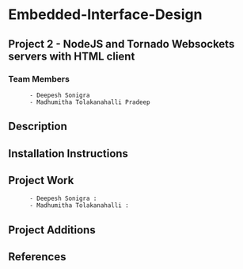 # Embedded-Interface-Design

## Project 2 - NodeJS and Tornado Websockets servers with HTML client

### Team Members
          - Deepesh Sonigra
          - Madhumitha Tolakanahalli Pradeep

## Description

          
## Installation Instructions 

 
 ## Project Work
          - Deepesh Sonigra : 
          - Madhumitha Tolakanahalli : 
          
 ## Project Additions

        
 ## References

